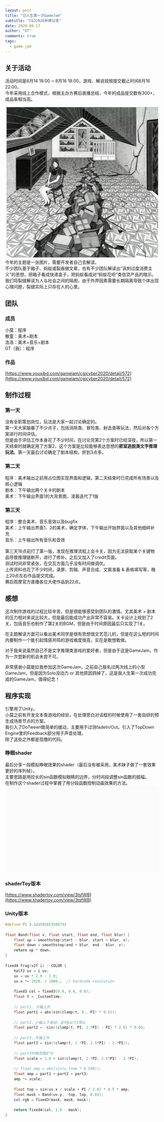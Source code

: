 ```yaml
---
layout: post
title: "记人生第一次GameJam"
subtitle: "CGJ2020参赛记录"
date: 2020-08-17
author: "GT"
comments: true
tags: 
  - game-jam
---
```


<a name="91Lpe"></a>
## 关于活动
活动时间是8月14 18:00 ~ 8月16 18:00，游戏、解说视频提交截止时间8月16 22:00。<br />今年采用线上合作模式，根据主办方赛后直播总结，今年的成品提交数有300+，成品率相当高。

![](/img/in-post/20200817/CGJ2020_theme.png)
<br />今年的主题是一张图片，需要开发者自己去解读。<br />不少团队基于箱子、蚂蚁或裂痕做文章，也有不少团队解读出“讽刺过度消费主义”的思想，把箱子看成快递盒子，把蚂蚁看成对“蚂蚁花呗”类信贷产品的暗示。<br />我们将裂缝解读为人与社会之间的隔阂，由于外界因素需要长期隔离导致个体出现心理问题，裂缝实际上只存在人的心里。<br />

<a name="ZsDd5"></a>
## 团队
<a name="dTt5p"></a>
### 成员
小莫：程序<br />散童：美术+剧本<br />洛洛：美术+音乐+剧本<br />GT（我）：程序<br />

<a name="69724359"></a>
### 作品
[https://www.youxibd.com/gamejam/cgjcyber2020/detail/572](https://www.youxibd.com/gamejam/cgjcyber2020/detail/572)

<a name="rZQ3S"></a>
## 制作过程
<a name="7c3946da"></a>
### 第一天
没有全职策划岗位，玩法是大家一起讨论确定的。<br />第一天大家脑暴了不少点子，包括消除类、冒险类、射击类等玩法，然后对各个方案进行时间评估。<br />但是由于评估工作本身花了不少时间，在讨论完第2个方案时已经深夜，所以第一天结束时就确定用了方案2，这个方案是比较能够表达思想的**密室逃脱类文字推理玩法**。第一天最后讨论确定了剧本结构，肝到3点多。

<a name="f588950d"></a>
### 第二天
程序：美术输出之前用占位图实现界面和逻辑，第二天结束时已完成所有场景以及核心逻辑<br />剧本：下午输出两个关卡的剧本<br />美术：下午输出界面1的大背景图，凌晨迭代了1版<br />

<a name="ab2dd2fe"></a>
### 第三天
程序：整合美术、音乐音效以及bugfix<br />美术：上午输出界面1、2的美术，确定字体，下午输出开始界面以及其他细碎补充<br />音乐：上午输出所有音乐和音效<br />
<br />第三天16点前打了第一版，发现在推理流程上会卡关，因为无法获取某个关键物品导致推理链断开，进行了修补。之后又加入了credit页面。<br />测试时间非常紧张，在交互方面几乎没有时间做调优。<br />上传资料也花了不少时间，录屏、剪辑、声音合成、文案准备 & 表格填写等，晚上20点左右作品提交完成。<br />赛后观摩官方直播各位大佬作品到22点。<br />

<a name="ows6o"></a>
## 感想
这次制作游戏的过程比较辛苦，但是很能够感受到团队的激情。尤其美术 + 剧本的压力相对来说比较大，但是最后能成功产出非常不容易。关卡设计上规划了2关，包括音乐也制作了第2关的BGM，但是由于时间原因最后只实现了1关。

在主题解读方面可以看出美术同学是很有思想很文艺范儿的，但是在这么短的时间内要制作一个能引起情感共鸣的游戏难度很高，实在是敢想敢做。

对于我来说虽然自己不是文字推理类游戏的爱好者，但是由于这是GameJam，作为一次尝新的机会未尝不可。

非常感谢小莫能拉我参加这次GameJam，之前自己报名过两次线上的小型GameJam，但是因为Solo没动力 or 其他原因鸽掉了，这是我人生第一次成功完成的GameJam，值得纪念！<br />

<a name="vsG1k"></a>
## 程序实现
引擎用了Unity。<br />小莫之前有开发文本类游戏的经验，在处理旁白对话框的时候使用了一套自研的预生成场景节点的方案。<br />我引入了DoTween做简单的缓动，主要用于过场fadeIn/Out。引入了TopDown Engine里的Feedback部分用于声音处理。<br />除了这些之外都是现撸的代码。<br />

<a name="tcDZ1"></a>
### 睁眼shader
最后分享一段模拟睁眼效果的shader（最后没有被采用，美术妹子做了一套效果更好的序列帧）。<br />主要思路是用拉长的sin函数模拟眼睛的边界，分时间段调整sin函数的振幅。<br />在制作这个shader过程中掌握了用分段函数控制动画效果的方法。<br />![open_eye.gif](/img/in-post/20200817/open_eye.gif)<br />

<a name="59xBE"></a>
### shaderToy版本
[https://www.shadertoy.com/view/3tsfWB](https://www.shadertoy.com/view/3tsfWB)

<a name="ae0cd77e"></a>
### Unity版本
```c
#define PI 3.141592653589793

float Band(float v, float start, float end, float blur) {
    float up = smoothstep(start - blur, start + blur, v);
    float down = smoothstep(end + blur, end - blur, v);
    return up * down;
}

fixed4 frag(v2f i) : COLOR {
    half2 uv = i.uv;
    uv = uv * 2.0 - 1.0;
    uv.x *= 1920. / 1080.;	// hardcode resolution

    fixed3 col = fixed3(0.0, 0.0, 0.0);
    float t = _CustomTime;

    // part1, 大幅上升
    float part1 = abs(sin(clamp(t, 0., PI) * 0.5));

    // part2，小幅上下波动，此时part1停止
    float part2 = -sin((clamp(t, PI, 2.*PI) - PI) * 2.0) * 0.05;

    // part3，大幅上升
    float part3 = sin((clamp(t, 2.*PI, 2.5*PI) - 2.*PI));

    // part3时候范围扩大
    float scale = 1.0 + sin(clamp(t, 2.*PI, 2.5*PI) - 2.*PI);

    // float amp = abs(sin(u_time * 0.500));
    float amp = part1 + part2 + part3;
    amp *= scale;

    float top = sin(uv.x / scale + PI / 2.0) * 0.5 * amp;
    float mask = Band(uv.y, -top, top, 0.01);
    col.rgb = fixed3(mask, mask, mask);

    return fixed4(col, 1.0 - mask);
}
```

